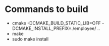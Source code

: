# Commands to build
* cmake -DCMAKE_BUILD_STATIC_LIB=OFF -DCMAKE_INSTALL_PREFIX=./employee/ ..
* make
* sudo make install
